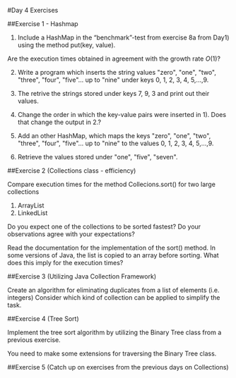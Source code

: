 #Day 4 Exercises

##Exercise 1 - Hashmap

1. Include a HashMap in the “benchmark”-test from exercise 8a from Day1) using the method put(key, value). 

Are the execution times obtained in agreement with the growth rate _O_(1)?

2. Write a program which inserts the string values "zero", "one", "two", "three", "four", "five"... up to "nine" under keys 0, 1, 2, 3, 4, 5,...,9.

3. The retrive the strings stored under keys 7, 9, 3 and print out their values.

4. Change the order in which the key-value pairs were inserted in 1). Does that change the output in 2.?

5. Add an other HashMap, which maps the keys "zero", "one", "two", "three", "four", "five"... up to "nine" to the values 0, 1, 2, 3, 4, 5,...,9. 

6. Retrieve the values stored under "one", "five", "seven".

##Exercise 2  (Collections class - efficiency)

Compare execution times for the method Collecions.sort() for two large collections

1.	ArrayList 
2.	LinkedList

Do you expect one of the collections to be sorted fastest?
Do your observations agree with your expectations?

Read the documentation for the implementation of the sort() method. In some versions of Java, the list is copied to an array before sorting. What does this imply for the execution times?  


##Exercise 3  (Utilizing Java Collection Framework)

Create an algorithm for eliminating duplicates from a list of elements (i.e. integers)
Consider which kind of collection can be applied to simplify the task.


##Exercise 4  (Tree Sort)

Implement the tree sort algorithm by utilizing the Binary Tree class from a previous exercise.
 
You need to make some extensions for traversing the Binary Tree class.


##Exercise 5 (Catch up on exercises from the previous days on Collections)



